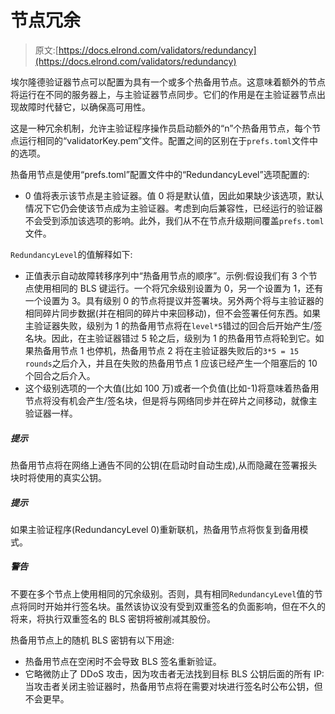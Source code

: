 # 节点冗余

> 原文:[https://docs.elrond.com/validators/redundancy](https://docs.elrond.com/validators/redundancy)

 埃尔隆德验证器节点可以配置为具有一个或多个热备用节点。这意味着额外的节点将运行在不同的服务器上，与主验证器节点同步。它们的作用是在主验证器节点出现故障时代替它，以确保高可用性。

这是一种冗余机制，允许主验证程序操作员启动额外的“n”个热备用节点，每个节点运行相同的“validatorKey.pem”文件。配置之间的区别在于`prefs.toml`文件中的选项。

热备用节点是使用“prefs.toml”配置文件中的“RedundancyLevel”选项配置的:

*   0 值将表示该节点是主验证器。值 0 将是默认值，因此如果缺少该选项，默认情况下它仍会使该节点成为主验证器。考虑到向后兼容性，已经运行的验证器不会受到添加该选项的影响。此外，我们从不在节点升级期间覆盖`prefs.toml`文件。

`RedundancyLevel`的值解释如下:

*   正值表示自动故障转移序列中“热备用节点的顺序”。示例:假设我们有 3 个节点使用相同的 BLS 键运行。一个将冗余级别设置为 0，另一个设置为 1，还有一个设置为 3。具有级别 0 的节点将提议并签署块。另外两个将与主验证器的相同碎片同步数据(并在相同的碎片中来回移动)，但不会签署任何东西。如果主验证器失败，级别为 1 的热备用节点将在`level*5`错过的回合后开始产生/签名块。因此，在主验证器错过 5 轮之后，级别为 1 的热备用节点将轮到它。如果热备用节点 1 也停机，热备用节点 2 将在主验证器失败后的`3*5 = 15 rounds`之后介入，并且在失败的热备用节点 1 应该已经产生一个阻塞后的 10 个回合之后介入。
*   这个级别选项的一个大值(比如 100 万)或者一个负值(比如-1)将意味着热备用节点将没有机会产生/签名块，但是将与网络同步并在碎片之间移动，就像主验证器一样。

##### 提示

热备用节点将在网络上通告不同的公钥(在启动时自动生成),从而隐藏在签署报头块时将使用的真实公钥。

##### 提示

如果主验证程序(RedundancyLevel 0)重新联机，热备用节点将恢复到备用模式。

##### 警告

不要在多个节点上使用相同的冗余级别。否则，具有相同`RedundancyLevel`值的节点将同时开始并行签名块。虽然该协议没有受到双重签名的负面影响，但在不久的将来，将执行双重签名的 BLS 密钥将被削减其股份。

热备用节点上的随机 BLS 密钥有以下用途:

*   热备用节点在空闲时不会导致 BLS 签名重新验证。
*   它略微防止了 DDoS 攻击，因为攻击者无法找到目标 BLS 公钥后面的所有 IP:当攻击者关闭主验证器时，热备用节点将在需要对块进行签名时公布公钥，但不会更早。